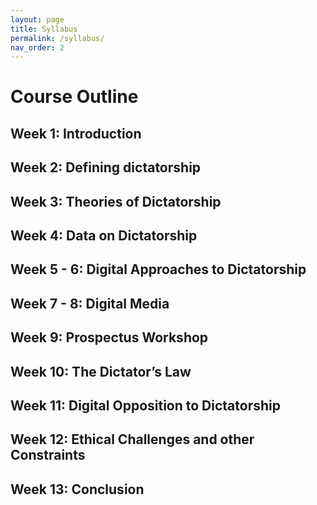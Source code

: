 ```yaml
---
layout: page
title: Syllabus
permalink: /syllabus/
nav_order: 2
---
```


# Course Outline


## Week 1: Introduction

## Week 2: Defining dictatorship

## Week 3: Theories of Dictatorship

## Week 4: Data on Dictatorship

## Week 5 - 6: Digital Approaches to Dictatorship

## Week 7 - 8: Digital Media

## Week 9: Prospectus Workshop

## Week 10: The Dictator’s Law

## Week 11: Digital Opposition to Dictatorship

## Week 12: Ethical Challenges and other Constraints

## Week 13: Conclusion









